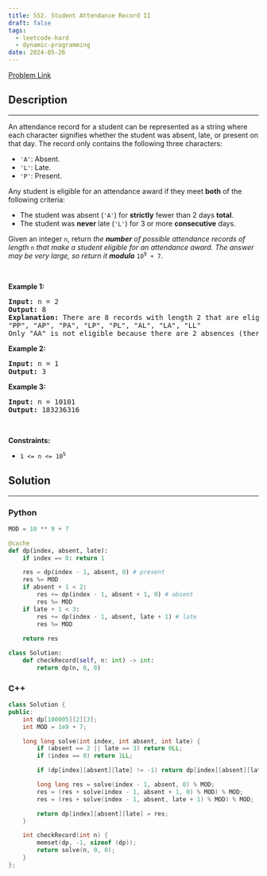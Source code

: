 ```yaml
---
title: 552. Student Attendance Record II
draft: false
tags: 
  - leetcode-hard
  - dynamic-programming
date: 2024-05-26
---
```


[Problem Link](https://leetcode.com/problems/student-attendance-record-ii/)

## Description

---
<p>An attendance record for a student can be represented as a string where each character signifies whether the student was absent, late, or present on that day. The record only contains the following three characters:</p>

<ul>
	<li><code>&#39;A&#39;</code>: Absent.</li>
	<li><code>&#39;L&#39;</code>: Late.</li>
	<li><code>&#39;P&#39;</code>: Present.</li>
</ul>

<p>Any student is eligible for an attendance award if they meet <strong>both</strong> of the following criteria:</p>

<ul>
	<li>The student was absent (<code>&#39;A&#39;</code>) for <strong>strictly</strong> fewer than 2 days <strong>total</strong>.</li>
	<li>The student was <strong>never</strong> late (<code>&#39;L&#39;</code>) for 3 or more <strong>consecutive</strong> days.</li>
</ul>

<p>Given an integer <code>n</code>, return <em>the <strong>number</strong> of possible attendance records of length</em> <code>n</code><em> that make a student eligible for an attendance award. The answer may be very large, so return it <strong>modulo</strong> </em><code>10<sup>9</sup> + 7</code>.</p>

<p>&nbsp;</p>
<p><strong class="example">Example 1:</strong></p>

<pre>
<strong>Input:</strong> n = 2
<strong>Output:</strong> 8
<strong>Explanation:</strong> There are 8 records with length 2 that are eligible for an award:
&quot;PP&quot;, &quot;AP&quot;, &quot;PA&quot;, &quot;LP&quot;, &quot;PL&quot;, &quot;AL&quot;, &quot;LA&quot;, &quot;LL&quot;
Only &quot;AA&quot; is not eligible because there are 2 absences (there need to be fewer than 2).
</pre>

<p><strong class="example">Example 2:</strong></p>

<pre>
<strong>Input:</strong> n = 1
<strong>Output:</strong> 3
</pre>

<p><strong class="example">Example 3:</strong></p>

<pre>
<strong>Input:</strong> n = 10101
<strong>Output:</strong> 183236316
</pre>

<p>&nbsp;</p>
<p><strong>Constraints:</strong></p>

<ul>
	<li><code>1 &lt;= n &lt;= 10<sup>5</sup></code></li>
</ul>


## Solution

---
### Python
``` py title='student-attendance-record-ii'
MOD = 10 ** 9 + 7

@cache
def dp(index, absent, late):
    if index == 0: return 1

    res = dp(index - 1, absent, 0) # present
    res %= MOD
    if absent + 1 < 2:
        res += dp(index - 1, absent + 1, 0) # absent
        res %= MOD
    if late + 1 < 3:
        res += dp(index - 1, absent, late + 1) # late
        res %= MOD
    
    return res

class Solution:
    def checkRecord(self, n: int) -> int:
        return dp(n, 0, 0)
```
### C++
``` cpp title='student-attendance-record-ii'
class Solution {
public:
    int dp[100005][2][3];
    int MOD = 1e9 + 7;

    long long solve(int index, int absent, int late) {
        if (absent == 2 || late == 3) return 0LL;
        if (index == 0) return 1LL;

        if (dp[index][absent][late] != -1) return dp[index][absent][late];

        long long res = solve(index - 1, absent, 0) % MOD;
        res = (res + solve(index - 1, absent + 1, 0) % MOD) % MOD;
        res = (res + solve(index - 1, absent, late + 1) % MOD) % MOD;

        return dp[index][absent][late] = res;
    }

    int checkRecord(int n) {
        memset(dp, -1, sizeof (dp));
        return solve(n, 0, 0);
    }
};
```

